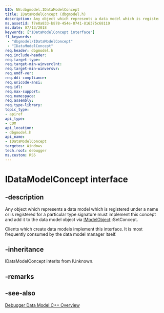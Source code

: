 ```yaml
---
UID: NN:dbgmodel.IDataModelConcept
title: IDataModelConcept (dbgmodel.h)
description: Any object which represents a data model which is registered under a name or  is registered for a particular type signature must implement this concept and add it to the data model  object via IModelObject::SetConcept.
ms.assetid: f7e0a833-b878-454e-8741-816375c68110
ms.date: 07/13/2018
keywords: ["IDataModelConcept interface"]
f1_keywords:
 - "dbgmodel/IDataModelConcept"
 - "IDataModelConcept"
req.header: dbgmodel.h
req.include-header:
req.target-type:
req.target-min-winverclnt:
req.target-min-winversvr:
req.umdf-ver:
req.ddi-compliance:
req.unicode-ansi:
req.idl:
req.max-support:
req.namespace:
req.assembly:
req.type-library: 
topic_type: 
- apiref
api_type: 
- COM
api_location: 
- dbgmodel.h
api_name: 
- IDataModelConcept
targetos: Windows
tech.root: debugger
ms.custom: RS5
---
```


# IDataModelConcept interface

## -description

Any object which represents a data model which is registered under a name or  is registered for a particular type signature must implement this concept and add it to the data model  object via [IModelObject](nn-dbgmodel-imodelobject.md)::SetConcept.

Clients which create data models implement this interface.  It is most frequently consumed by the data model manager itself.


## -inheritance

IDataModelConcept interits from IUnknown. 

## -remarks

## -see-also

[Debugger Data Model C++ Overview](https://docs.microsoft.com/windows-hardware/drivers/debugger/data-model-cpp-overview)
